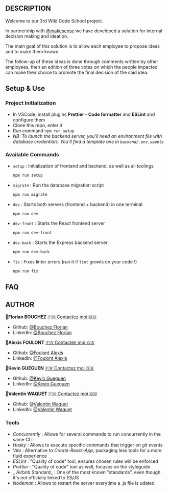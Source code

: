 ## DESCRIPTION

Welcome to our 3rd Wild Code School project.

In partnership with [@makesense](https://makesense.org/) we have developed a solution for internal decision making and ideation.

The main goal of this solution is to allow each employee to propose ideas and to make them known.

The follow-up of these ideas is done through comments written by other employees, then an edition of three votes on which the people impacted can make their choice to promote the final decision of the said idea.


## Setup & Use

### Project Initialization

- In VSCode, install plugins **Prettier - Code formatter** and **ESLint** and configure them
- Clone this repo, enter it
- Run command `npm run setup`
- _NB: To launch the backend server, you'll need an environment file with database credentials. You'll find a template one in `backend/.env.sample`_

### Available Commands

- `setup` : Initialization of frontend and backend, as well as all toolings

  ```sh
  npm run setup
  ```
- `migrate` : Run the database migration script

  ```sh
  npm run migrate
  ```
- `dev` : Starts both servers (frontend + backend) in one terminal

  ```sh
  npm run dev
  ```
  
- `dev-front` : Starts the React frontend server

  ```sh
  npm run dev-front
  ```
  
- `dev-back` : Starts the Express backend server

  ```sh
  npm run dev-back
  ```

- `fix` : Fixes linter errors (run it if `lint` growls on your code !)

  ```sh
  npm run fix
  ```

## FAQ

## AUTHOR

👤**Florian BOUCHEZ** [🇫🇷 Contactez moi 🇬🇧](fbouchez.pro@gmail.com)

* Github: [@Bouchez Florian](https://github.com/Fbouchezpro)
* LinkedIn: [@Bouchez Florian](https://www.linkedin.com/in/florian-bouchez-18521b23b/)

👤**Alexis FOULONT** [🇫🇷 Contactez moi 🇬🇧](alexisfoulont@gmail.com)

* Github: [@Foulont Alexis](https://github.com/AlexisFLT)
* LinkedIn: [@Foulont Alexis](https://www.linkedin.com/in/alexis-foulont/)

👤**Kevin GUEGUEN** [🇫🇷 Contactez moi 🇬🇧](<gueguenk@gmail.com>)

* Github: [@Kevin Gueguen](https://github.com/guenk)
* LinkedIn: [@Kevin Gueguen](https://www.linkedin.com/in/gueguenk/)

👤**Valentin WAQUET** [🇫🇷 Contactez moi 🇬🇧](<waquetv@gmail.com>)

* Github: [@Valentin Waquet](https://github.com/Sax593)
* LinkedIn: [@Valentin Waquet](https://www.linkedin.com/in/valentin-waquet-420412254/)

### Tools

- _Concurrently_ : Allows for several commands to run concurrently in the same CLI
- _Husky_ : Allows to execute specific commands that trigger on _git_ events
- _Vite_ : Alternative to _Create-React-App_, packaging less tools for a more fluid experience
- _ESLint_ : "Quality of code" tool, ensures chosen rules will be enforced
- _Prettier_ : "Quality of code" tool as well, focuses on the styleguide
- _ Airbnb Standard_ : One of the most known "standards", even though it's not officially linked to ES/JS
- _Nodemon_ : Allows to restart the server everytime a .js file is udated
